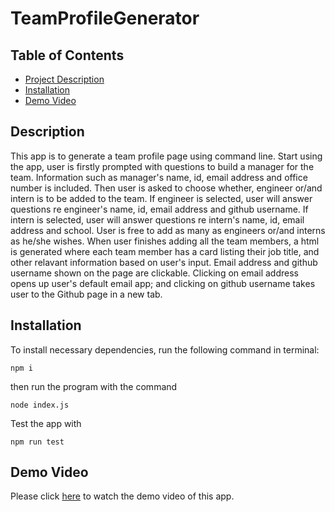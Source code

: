# TeamProfileGenerator

  ## Table of Contents
  - [Project Description](#description)
  - [Installation](#installation)
  - [Demo Video](#Demo-Video)

  ## Description
   This app is to generate a team profile page using command line.
   Start using the app, user is firstly prompted with questions to build a manager for the team. Information such as manager's name, id, email address and office number is included.
   Then user is asked to choose whether, engineer or/and intern is to be added to the team.
   If engineer is selected, user will answer questions re engineer's name, id, email address and github username.
   If intern is selected, user will answer questions re intern's name, id, email address and school.
   User is free to add as many as engineers or/and interns as he/she wishes.
   When user finishes adding all the team members, a html is generated where each team member has a card listing their job title, and other relavant information based on user's input. 
   Email address and github username shown on the page are clickable. Clicking on email address opens up user's default email app; and clicking on github username takes user to the Github page in a new tab.

  ## Installation
   To install necessary dependencies, run the following command in terminal:
   ```
   npm i
   ```
   then run the program with the command 
   ```
   node index.js
   ```
   Test the app with
   ```
   npm run test
   ```

  ## Demo Video
   Please click [here](https://watch.screencastify.com/v/sUNUR4GNEvW5dty3PBAt) to watch the demo video of this app.